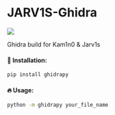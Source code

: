 # JARV1S-Ghidra

[![](https://github.com/L1NNA/JARV1S-Ghidra/workflows/Build%20and%20Release%20JAR/badge.svg)](https://github.com/L1NNA/JARV1S-Ghidra/actions)

Ghidra build for Kam1n0 &amp; Jarv1s

#### :rocket: Installation:
```bash
pip install ghidrapy
```
#### :fire: Usage:
```bash
python -m ghidrapy your_file_name
```
